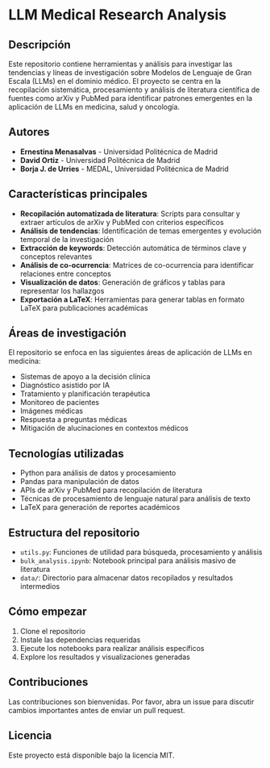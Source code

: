 # LLM Medical Research Analysis

## Descripción

Este repositorio contiene herramientas y análisis para investigar las tendencias y líneas de investigación sobre Modelos de Lenguaje de Gran Escala (LLMs) en el dominio médico. El proyecto se centra en la recopilación sistemática, procesamiento y análisis de literatura científica de fuentes como arXiv y PubMed para identificar patrones emergentes en la aplicación de LLMs en medicina, salud y oncología.

## Autores

- **Ernestina Menasalvas** - Universidad Politécnica de Madrid
- **David Ortiz** - Universidad Politécnica de Madrid
- **Borja J. de Urries** - MEDAL, Universidad Politécnica de Madrid

## Características principales

- **Recopilación automatizada de literatura**: Scripts para consultar y extraer artículos de arXiv y PubMed con criterios específicos
- **Análisis de tendencias**: Identificación de temas emergentes y evolución temporal de la investigación
- **Extracción de keywords**: Detección automática de términos clave y conceptos relevantes
- **Análisis de co-ocurrencia**: Matrices de co-ocurrencia para identificar relaciones entre conceptos
- **Visualización de datos**: Generación de gráficos y tablas para representar los hallazgos
- **Exportación a LaTeX**: Herramientas para generar tablas en formato LaTeX para publicaciones académicas

## Áreas de investigación

El repositorio se enfoca en las siguientes áreas de aplicación de LLMs en medicina:
- Sistemas de apoyo a la decisión clínica
- Diagnóstico asistido por IA
- Tratamiento y planificación terapéutica
- Monitoreo de pacientes
- Imágenes médicas
- Respuesta a preguntas médicas
- Mitigación de alucinaciones en contextos médicos

## Tecnologías utilizadas

- Python para análisis de datos y procesamiento
- Pandas para manipulación de datos
- APIs de arXiv y PubMed para recopilación de literatura
- Técnicas de procesamiento de lenguaje natural para análisis de texto
- LaTeX para generación de reportes académicos

## Estructura del repositorio

- `utils.py`: Funciones de utilidad para búsqueda, procesamiento y análisis
- `bulk_analysis.ipynb`: Notebook principal para análisis masivo de literatura
- `data/`: Directorio para almacenar datos recopilados y resultados intermedios

## Cómo empezar

1. Clone el repositorio
2. Instale las dependencias requeridas
3. Ejecute los notebooks para realizar análisis específicos
4. Explore los resultados y visualizaciones generadas

## Contribuciones

Las contribuciones son bienvenidas. Por favor, abra un issue para discutir cambios importantes antes de enviar un pull request.

## Licencia

Este proyecto está disponible bajo la licencia MIT.